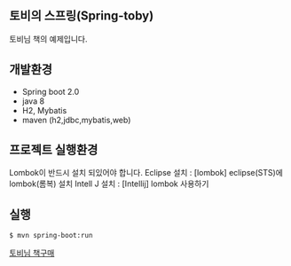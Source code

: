 
## 토비의 스프링(Spring-toby)
토비님 책의 예제입니다.

## 개발환경
* Spring boot 2.0
* java  8
* H2, Mybatis
* maven (h2,jdbc,mybatis,web)


##  프로젝트 실행환경
Lombok이 반드시 설치 되있어야 합니다.
Eclipse 설치 : [lombok] eclipse(STS)에 lombok(롬복) 설치
Intell J 설치 : [Intellij] lombok 사용하기



## 실행
```
$ mvn spring-boot:run
```



[토비님 책구매](http://book.naver.com/bookdb/book_detail.nhn?bid=7006516)
